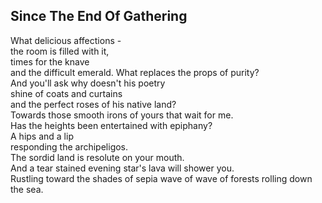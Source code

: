 Since The End Of Gathering
--------------------------
What delicious affections -  
the room is filled with it,  
times for the knave  
and the difficult emerald. What replaces the props of purity?  
And you'll ask why doesn't his poetry  
shine of coats and curtains  
and the perfect roses of his native land?  
Towards those smooth irons of yours that wait for me.  
Has the heights been entertained with epiphany?  
A hips and a lip  
responding the archipeligos.  
The sordid land is resolute on your mouth.  
And a tear stained evening star's lava will shower you.  
Rustling toward the shades of sepia wave of wave of forests rolling down the sea.  
